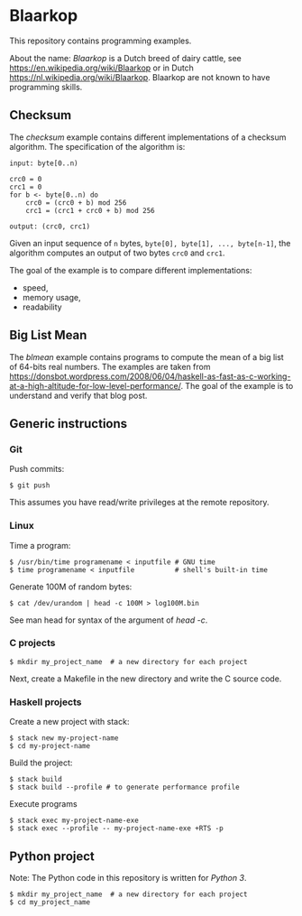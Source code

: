 # Blaarkop

This repository contains programming examples.

About the name: *Blaarkop* is a Dutch breed of dairy cattle, see
https://en.wikipedia.org/wiki/Blaarkop or in Dutch
https://nl.wikipedia.org/wiki/Blaarkop. Blaarkop are not known to have
programming skills.

## Checksum

The *checksum* example contains different implementations of a
checksum algorithm. The specification of the algorithm is:

    input: byte[0..n)

    crc0 = 0
    crc1 = 0
    for b <- byte[0..n) do
        crc0 = (crc0 + b) mod 256
        crc1 = (crc1 + crc0 + b) mod 256

    output: (crc0, crc1)

Given an input sequence of `n` bytes, `byte[0], byte[1], ...,
byte[n-1]`, the algorithm computes an output of two bytes `crc0` and
`crc1`.

The goal of the example is to compare different implementations:

- speed,
- memory usage,
- readability

## Big List Mean

The *blmean* example contains programs to compute the mean of a big
list of 64-bits real numbers. The examples are taken from
https://donsbot.wordpress.com/2008/06/04/haskell-as-fast-as-c-working-at-a-high-altitude-for-low-level-performance/. The
goal of the example is to understand and verify that blog post.

## Generic instructions

### Git

Push commits:

    $ git push

This assumes you have read/write privileges at the remote repository.

### Linux

Time a program:

    $ /usr/bin/time programename < inputfile # GNU time
    $ time programename < inputfile          # shell's built-in time

Generate 100M of random bytes:

    $ cat /dev/urandom | head -c 100M > log100M.bin

See man head for syntax of the argument of *head -c*.

### C projects

    $ mkdir my_project_name  # a new directory for each project
	
Next, create a Makefile in the new directory and write the C source
code.

### Haskell projects

Create a new project with stack:

    $ stack new my-project-name
	$ cd my-project-name

Build the project:

    $ stack build
	$ stack build --profile # to generate performance profile
	
Execute programs

    $ stack exec my-project-name-exe
	$ stack exec --profile -- my-project-name-exe +RTS -p
	
## Python project

Note: The Python code in this repository is written for *Python 3*.

    $ mkdir my_project_name  # a new directory for each project
    $ cd my_project_name
